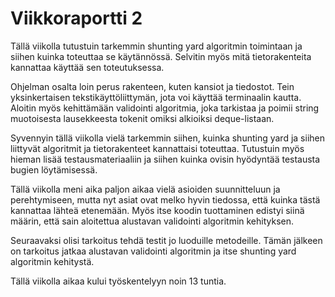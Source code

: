 # Viikkoraportti 2

Tällä viikolla tutustuin tarkemmin shunting yard algoritmin toimintaan ja siihen kuinka toteuttaa se käytännössä. Selvitin myös mitä tietorakenteita kannattaa käyttää sen toteutuksessa. 

Ohjelman osalta loin perus rakenteen, kuten kansiot ja tiedostot. Tein yksinkertaisen tekstikäyttöliittymän, jota voi käyttää terminaalin kautta. Aloitin myös kehittämään validointi algoritmia, joka tarkistaa ja poimii string muotoisesta lausekkeesta tokenit omiksi alkioiksi deque-listaan. 

Syvennyin tällä viikolla vielä tarkemmin siihen, kuinka shunting yard ja siihen liittyvät algoritmit ja tietorakenteet kannattaisi toteuttaa. Tutustuin myös hieman lisää testausmateriaaliin ja siihen kuinka ovisin hyödyntää testausta bugien löytämisessä. 

Tällä viikolla meni aika paljon aikaa vielä asioiden suunnitteluun ja perehtymiseen, mutta nyt asiat ovat melko hyvin tiedossa, että kuinka tästä kannattaa lähteä etenemään. Myös itse koodin tuottaminen edistyi siinä määrin, että sain aloitettua alustavan validointi algoritmin kehityksen. 

Seuraavaksi olisi tarkoitus tehdä testit jo luoduille metodeille. Tämän jälkeen on tarkoitus jatkaa alustavan validointi algoritmin ja itse shunting yard algoritmin kehitystä. 

Tällä viikolla aikaa kului työskentelyyn noin 13 tuntia. 